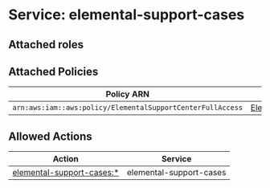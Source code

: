 # Service: elemental-support-cases

## Attached roles

## Attached Policies

| Policy ARN | Policy Name |
|------------|-------------|
| `arn:aws:iam::aws:policy/ElementalSupportCenterFullAccess` | [ElementalSupportCenterFullAccess](../policies.md#elementalsupportcenterfullaccess) |

## Allowed Actions

| Action | Service |
|--------|---------|
| [elemental-support-cases:*](../actions.md#elemental-support-cases:all) | elemental-support-cases |